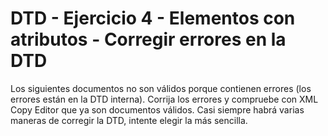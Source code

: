 # DTD - Ejercicio 4 - Elementos con atributos - Corregir errores en la DTD
Los siguientes documentos no son válidos porque contienen errores (los errores están en la DTD interna). Corrija los errores y compruebe con XML Copy Editor que ya son documentos válidos. Casi siempre habrá varias maneras de corregir la DTD, intente elegir la más sencilla.